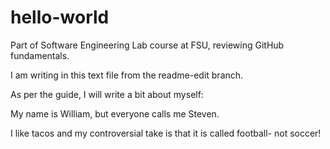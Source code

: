 # hello-world
Part of Software Engineering Lab course at FSU, reviewing GitHub fundamentals.


I am writing in this text file from the readme-edit branch.

As per the guide, I will write a bit about myself:

My name is William, but everyone calls me Steven. 

I like tacos and my controversial take is that it is called football- not soccer!
